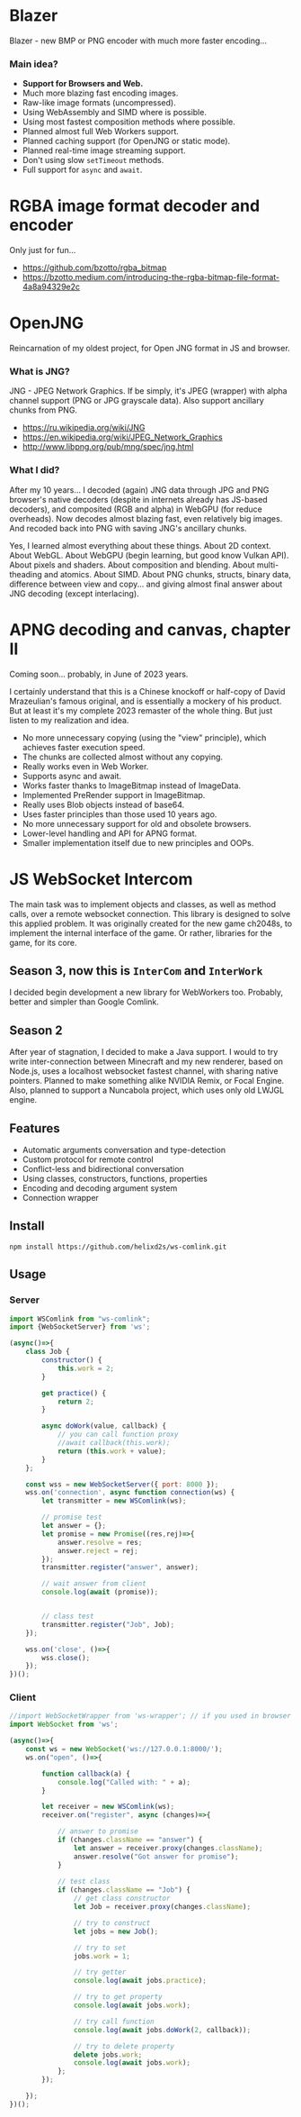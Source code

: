 # Blazer

Blazer - new BMP or PNG encoder with much more faster encoding...

### Main idea?

- **Support for Browsers and Web.**
- Much more blazing fast encoding images.
- Raw-like image formats (uncompressed).
- Using WebAssembly and SIMD where is possible.
- Using most fastest composition methods where possible.
- Planned almost full Web Workers support.
- Planned caching support (for OpenJNG or static mode).
- Planned real-time image streaming support.
- Don't using slow `setTimeout` methods.
- Full support for `async` and `await`.

# RGBA image format decoder and encoder

Only just for fun...

- https://github.com/bzotto/rgba_bitmap
- https://bzotto.medium.com/introducing-the-rgba-bitmap-file-format-4a8a94329e2c

# OpenJNG

Reincarnation of my oldest project, for Open JNG format in JS and browser. 

### What is JNG?

JNG - JPEG Network Graphics. If be simply, it's JPEG (wrapper) with alpha channel support (PNG or JPG grayscale data). Also support ancillary chunks from PNG.

- https://ru.wikipedia.org/wiki/JNG
- https://en.wikipedia.org/wiki/JPEG_Network_Graphics
- http://www.libpng.org/pub/mng/spec/jng.html

### What I did?

After my 10 years... I decoded (again) JNG data through JPG and PNG browser's native decoders (despite in internets already has JS-based decoders), and composited (RGB and alpha) in WebGPU (for reduce overheads). Now decodes almost blazing fast, even relatively big images. And recoded back into PNG with saving JNG's ancillary chunks.

Yes, I learned almost everything about these things. About 2D context. About WebGL. About WebGPU (begin learning, but good know Vulkan API). About pixels and shaders. About composition and blending. About multi-theading and atomics. About SIMD. About PNG chunks, structs, binary data, difference between view and copy... and giving almost final answer about JNG decoding (except interlacing).

# APNG decoding and canvas, chapter II

Coming soon... probably, in June of 2023 years.

I certainly understand that this is a Chinese knockoff or half-copy of David Mrazeulian's famous original, and is essentially a mockery of his product. But at least it's my complete 2023 remaster of the whole thing. But just listen to my realization and idea. 
- No more unnecessary copying (using the "view" principle), which achieves faster execution speed.
- The chunks are collected almost without any copying. 
- Really works even in Web Worker. 
- Supports async and await.
- Works faster thanks to ImageBitmap instead of ImageData. 
- Implemented PreRender support in ImageBitmap. 
- Really uses Blob objects instead of base64. 
- Uses faster principles than those used 10 years ago. 
- No more unnecessary support for old and obsolete browsers. 
- Lower-level handling and API for APNG format. 
- Smaller implementation itself due to new principles and OOPs. 

# JS WebSocket Intercom

The main task was to implement objects and classes, as well as method calls, over a remote websocket connection. This
library is designed to solve this applied problem. It was originally created for the new game ch2048s, to implement the
internal interface of the game. Or rather, libraries for the game, for its core.

## Season 3, now this is **`InterCom`** and **`InterWork`**

I decided begin development a new library for WebWorkers too. Probably, better and simpler than Google Comlink.

## Season 2

After year of stagnation, I decided to make a Java support. I would to try write inter-connection between Minecraft and
my new renderer, based on Node.js, uses a localhost websocket fastest channel, with sharing native pointers.
Planned to make something alike NVIDIA Remix, or Focal Engine. Also, planned to support a Nuncabola project, which uses
only old LWJGL engine.

## Features

- Automatic arguments conversation and type-detection
- Custom protocol for remote control
- Conflict-less and bidirectional conversation
- Using classes, constructors, functions, properties
- Encoding and decoding argument system
- Connection wrapper

## Install

`npm install https://github.com/helixd2s/ws-comlink.git`

## Usage

### Server

```js
import WSComlink from "ws-comlink";
import {WebSocketServer} from 'ws';

(async()=>{
    class Job {
        constructor() {
            this.work = 2;
        }

        get practice() {
            return 2;
        }

        async doWork(value, callback) {
            // you can call function proxy
            //await callback(this.work);
            return (this.work + value);
        }
    };

    const wss = new WebSocketServer({ port: 8000 });
    wss.on('connection', async function connection(ws) {
        let transmitter = new WSComlink(ws);

        // promise test
        let answer = {};
        let promise = new Promise((res,rej)=>{
            answer.resolve = res;
            answer.reject = rej;
        });
        transmitter.register("answer", answer);

        // wait answer from client
        console.log(await (promise));


        // class test
        transmitter.register("Job", Job);
    });

    wss.on('close', ()=>{
        wss.close();
    });
})();
```

### Client

```js
//import WebSocketWrapper from 'ws-wrapper'; // if you used in browser
import WebSocket from 'ws';

(async()=>{
    const ws = new WebSocket('ws://127.0.0.1:8000/');
    ws.on("open", ()=>{

        function callback(a) {
            console.log("Called with: " + a);
        }

        let receiver = new WSComlink(ws);
        receiver.on("register", async (changes)=>{

            // answer to promise
            if (changes.className == "answer") {
                let answer = receiver.proxy(changes.className);
                answer.resolve("Got answer for promise");
            }
            
            // test class
            if (changes.className == "Job") {
                // get class constructor
                let Job = receiver.proxy(changes.className);

                // try to construct
                let jobs = new Job();

                // try to set
                jobs.work = 1;

                // try getter
                console.log(await jobs.practice);

                // try to get property
                console.log(await jobs.work);

                // try call function
                console.log(await jobs.doWork(2, callback));

                // try to delete property
                delete jobs.work;
                console.log(await jobs.work);
            };
        });

    });
})();

```
